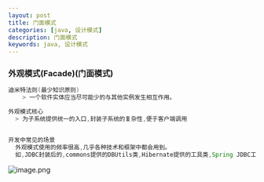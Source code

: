 ```yaml
---
layout: post
title: 门面模式
categories: [java, 设计模式]
description: 门面模式
keywords: java, 设计模式
---
```


<meta name="referrer" content="no-referrer"/>

### 外观模式(Facade)(门面模式)

```java
迪米特法则(最少知识原则)
    > 一个软件实体应当尽可能少的与其他实例发生相互作用。

外观模式核心
  > 为子系统提供统一的入口,封装子系统的复杂性,便于客户端调用


开发中常见的场景
  外观模式使用的频率很高,几乎各种技术和框架中都会用到。
  如,JDBC封装后的,commons提供的DBUtils类,Hibernate提供的工具类,Spring JDBC工具类等。
```

![image.png](https://cdn.nlark.com/yuque/0/2021/png/659846/1639436603138-c3de1665-d679-42ef-abea-6a3fa533d0fd.png#clientId=ue5979068-d5ec-4&from=paste&height=438&id=u6dc59bba&margin=%5Bobject%20Object%5D&name=image.png&originHeight=876&originWidth=1720&originalType=binary&ratio=1&size=528519&status=done&style=none&taskId=u45fb5131-80f0-4fe4-a705-d9998b2e3c5&width=860)
